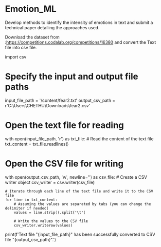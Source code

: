 # Emotion_ML
Develop methods to identify the intensity of emotions in text and submit a technical paper detailing the approaches used.

Download the dataset from :https://competitions.codalab.org/competitions/16380
and convert the Text file into csv file.

import csv

# Specify the input and output file paths
input_file_path = '/content/fear2.txt'
output_csv_path = r'C:\Users\CHETHU\Downloads\fear2.csv'

# Open the text file for reading
with open(input_file_path, 'r') as txt_file:
    # Read the content of the text file
    txt_content = txt_file.readlines()

# Open the CSV file for writing
with open(output_csv_path, 'w', newline='') as csv_file:
    # Create a CSV writer object
    csv_writer = csv.writer(csv_file)

    # Iterate through each line of the text file and write it to the CSV file
    for line in txt_content:
        # Assuming the values are separated by tabs (you can change the delimiter if needed)
        values = line.strip().split('\t')

        # Write the values to the CSV file
        csv_writer.writerow(values)

print(f'Text file "{input_file_path}" has been successfully converted to CSV file "{output_csv_path}".')
